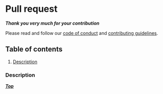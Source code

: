 # Pull request

***Thank you very much for your contribution***

Please read and follow our [code of conduct](https://github.com/daht-x/sagitta/blob/main/code-of-conduct.md) and
[contributing guidelines](https://github.com/daht-x/sagitta/blob/main/contributing.md).

## Table of contents

<!-- 1. [Tickets](#tickets) -->
1. [Description](#description)
<!-- 3. [Additional information](#additional-information) -->

<!-- ### Tickets -->

<!-- Provide related issue tickets | Optional -->

<!-- ***[Top](#pull-request)*** -->

### Description

<!-- Provide a concise and clear description | Required -->

***[Top](#pull-request)***

<!-- ### Additional information -->

<!-- Provide related features or enhancements, relevant changes, suggestions, etc. | Optional -->

<!-- ***[Top](#pull-request)*** -->
